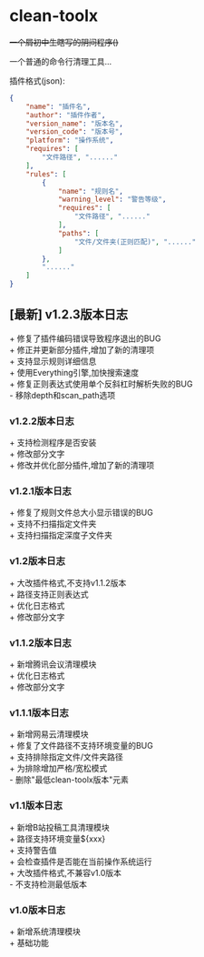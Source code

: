 # clean-toolx

~~一个屑初中生瞎写的阴间程序()~~

一个普通的命令行清理工具...

插件格式(json):
```json
{
	"name": "插件名",
	"author": "插件作者",
	"version_name": "版本名",
	"version_code": "版本号",
	"platform": "操作系统",
	"requires": [
		"文件路径", "......"
	],
	"rules": [
		{
			"name": "规则名",
			"warning_level": "警告等级",
			"requires": [
				"文件路径", "......"
			],
			"paths": [
				"文件/文件夹(正则匹配)", "......"
			]
		},
		"......"
	]
}
```

## [最新] v1.2.3版本日志
\+ 修复了插件编码错误导致程序退出的BUG  
\+ 修正并更新部分插件,增加了新的清理项  
\+ 支持显示规则详细信息  
\+ 使用Everything引擎,加快搜索速度  
\+ 修复正则表达式使用单个反斜杠时解析失败的BUG  
\-  移除depth和scan_path选项

### v1.2.2版本日志
\+ 支持检测程序是否安装  
\+ 修改部分文字  
\+ 修改并优化部分插件,增加了新的清理项

### v1.2.1版本日志
\+ 修复了规则文件总大小显示错误的BUG  
\+ 支持不扫描指定文件夹  
\+ 支持扫描指定深度子文件夹

### v1.2版本日志
\+ 大改插件格式,不支持v1.1.2版本  
\+ 路径支持正则表达式  
\+ 优化日志格式  
\+ 修改部分文字

### v1.1.2版本日志
\+ 新增腾讯会议清理模块  
\+ 优化日志格式  
\+ 修改部分文字  

### v1.1.1版本日志
\+ 新增网易云清理模块  
\+ 修复了文件路径不支持环境变量的BUG  
\+ 支持排除指定文件/文件夹路径  
\+ 为排除增加严格/宽松模式  
\-  删除"最低clean-toolx版本"元素  

### v1.1版本日志
\+ 新增B站投稿工具清理模块  
\+ 路径支持环境变量${xxx}  
\+ 支持警告值  
\+ 会检查插件是否能在当前操作系统运行  
\+ 大改插件格式,不兼容v1.0版本  
\-  不支持检测最低版本  

### v1.0版本日志
\+ 新增系统清理模块  
\+ 基础功能